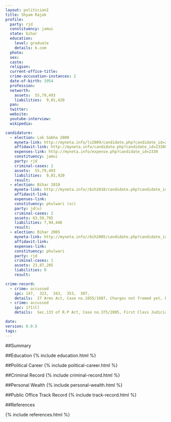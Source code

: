 ```yaml
---
layout: politician2
title: Shyam Rajak
profile: 
  party: rjd
  constituency: jamui
  state: bihar
  education: 
    level: graduate
    details: b.com
  photo: 
  sex: 
  caste: 
  religion: 
  current-office-title: 
  crime-accusation-instances: 2
  date-of-birth: 1954
  profession: 
  networth: 
    assets:  55,79,493
    liabilities:  9,01,420
  pan: 
  twitter: 
  website: 
  youtube-interview: 
  wikipedia: 

candidature: 
  - election: Lok Sabha 2009
    myneta-link: http://myneta.info/ls2009/candidate.php?candidate_id=2330
    affidavit-link: http://myneta.info/candidate.php?candidate_id=2330&scan=original
    expenses-link: http://myneta.info/expense.php?candidate_id=2330
    constituency: jamui 
    party: rjd
    criminal-cases: 2
    assets:  55,79,493
    liabilities:  9,01,420
    result:  
  - election: Bihar 2010
    myneta-link: http://myneta.info//bih2010/candidate.php?candidate_id=2152
    affidavit-link: 
    expenses-link: 
    constituency: phulwari (sc) 
    party: jd(u)
    criminal-cases: 2
    assets: 63,59,795
    liabilities: 7,94,446
    result:  
  - election: Bihar 2005
    myneta-link: http://myneta.info//bih2005/candidate.php?candidate_id=307
    affidavit-link: 
    expenses-link: 
    constituency: phulwari 
    party: rjd
    criminal-cases: 1
    assets: 23,87,205
    liabilities: 0
    result:  

crime-record: 
  - crime: accussed
    ipc: 147,  323,  343,  353,  307,
    details:  27 Arms Act, Case no.1055/1987, Charges not framed yet, Pending on Sub Divisional Judicial Magistrate Patna, Gandhi Maidan Police Station, Cognizance date 05-05-1990  
  - crime: accussed
    ipc: 171(C)
    details:  Sec.133 of R.P Act, Case no.375/2005, First Class Judicial Magistrate Court Patna, Cognizance date 23-05-2008  

date: 
version: 0.0.5
tags: 
---
```

##Summary


##Education
{% include education.html %}


##Political Career
{% include political-career.html %}


##Criminal Record
{% include criminal-record.html %}


##Personal Wealth
{% include personal-wealth.html %}


##Public Office Track Record
{% include track-record.html %}


##References


{% include references.html %}